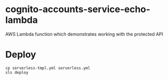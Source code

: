 # cognito-accounts-service-echo-lambda
AWS Lambda function which demonstrates working with the protected API

# Deploy

```
cp serverless-tmpl.yml serverless.yml
sls deploy
```
